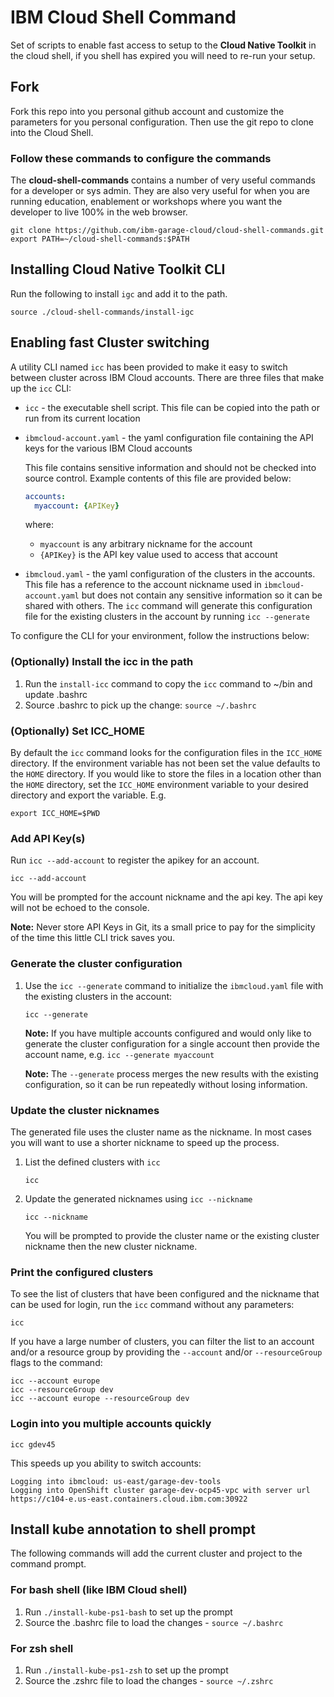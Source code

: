 # IBM Cloud Shell Command

Set of scripts to enable fast access to setup to the **Cloud Native Toolkit** in the cloud shell, if you shell has expired you will need to re-run your setup.

## Fork

Fork this repo into you personal github account and customize the parameters for you personal configuration. Then use the git repo to clone into the Cloud Shell.

### Follow these commands to configure the commands

The **cloud-shell-commands** contains a number of very useful commands for a developer or sys admin. They are also very useful for when you are running education, enablement or workshops where you want the developer to live 100% in the web browser.

```
git clone https://github.com/ibm-garage-cloud/cloud-shell-commands.git
export PATH=~/cloud-shell-commands:$PATH
```

## Installing Cloud Native Toolkit CLI

Run the following to install `igc` and add it to the path.

```
source ./cloud-shell-commands/install-igc
```

## Enabling fast Cluster switching 

A utility CLI named `icc` has been provided to make it easy to switch between cluster across IBM Cloud accounts. There are three files that make up the `icc` CLI:

- `icc` - the executable shell script. This file can be copied into the path or run from its current location
- `ibmcloud-account.yaml` - the yaml configuration file containing the API keys for the various IBM Cloud accounts

    This file contains sensitive information and should not be checked into source control. Example contents of this file are provided below:

    ```yaml
    accounts:
      myaccount: {APIKey}
    ```

    where:
    - `myaccount` is any arbitrary nickname for the account
    - `{APIKey}` is the API key value used to access that account
  
- `ibmcloud.yaml` - the yaml configuration of the clusters in the accounts. This file has a reference to the account nickname used in `ibmcloud-account.yaml` but does not contain any sensitive information so it can be shared with others. The `icc` command will generate this configuration file for the existing clusters in the account by running `icc --generate`


To configure the CLI for your environment, follow the instructions below:

### (Optionally) Install the icc in the path

1. Run the `install-icc` command to copy the `icc` command to ~/bin and update .bashrc
2. Source .bashrc to pick up the change: `source ~/.bashrc`

### (Optionally) Set ICC_HOME

By default the `icc` command looks for the configuration files in the `ICC_HOME` directory. If the environment variable has not been set the value defaults to
the `HOME` directory. If you would like to store the files in a location other than the `HOME` directory, set the `ICC_HOME` environment variable to your desired directory
and export the variable. E.g.

```shell script
export ICC_HOME=$PWD
```

### Add API Key(s)

Run `icc --add-account` to register the apikey for an account.

```shell script
icc --add-account
```

You will be prompted for the account nickname and the api key. The api key will not be echoed to the console.

**Note:** Never store API Keys in Git, its a small price to pay for the simplicity of the time this little CLI trick saves you.

### Generate the cluster configuration

1. Use the `icc --generate` command to initialize the `ibmcloud.yaml` file with the existing clusters in the account:
       
    ```shell script
    icc --generate
    ```

    **Note:** If you have multiple accounts configured and would only like to generate the cluster configuration for a single account then provide the account name, e.g. `icc --generate myaccount`

    **Note:** The `--generate` process merges the new results with the existing configuration, so it can be run repeatedly without losing information.

### Update the cluster nicknames

The generated file uses the cluster name as the nickname. In most cases you will want to use a shorter nickname to speed up the process.

1. List the defined clusters with `icc`
   
    ```shell script
    icc
    ```

2. Update the generated nicknames using `icc --nickname`
   
    ```shell script
    icc --nickname
    ```

    You will be prompted to provide the cluster name or the existing cluster nickname then the new cluster nickname.

### Print the configured clusters

To see the list of clusters that have been configured and the nickname that can be used for login, run the `icc` command without any parameters:

```shell script
icc
```

If you have a large number of clusters, you can filter the list to an account and/or a resource group by providing the `--account` and/or `--resourceGroup` flags to the command:

```shell script
icc --account europe
icc --resourceGroup dev
icc --account europe --resourceGroup dev
```

### Login into you multiple accounts quickly

```shell script
icc gdev45
```

This speeds up you ability to switch accounts:

```
Logging into ibmcloud: us-east/garage-dev-tools
Logging into OpenShift cluster garage-dev-ocp45-vpc with server url https://c104-e.us-east.containers.cloud.ibm.com:30922
```

## Install kube annotation to shell prompt

The following commands will add the current cluster and project to the command prompt.

### For bash shell (like IBM Cloud shell)

1. Run `./install-kube-ps1-bash` to set up the prompt
2. Source the .bashrc file to load the changes - `source ~/.bashrc`

### For zsh shell

1. Run `./install-kube-ps1-zsh` to set up the prompt
2. Source the .zshrc file to load the changes - `source ~/.zshrc`
